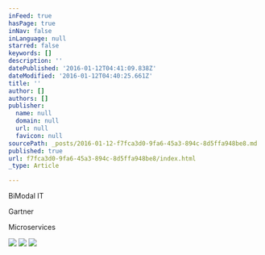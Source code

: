 ```yaml
---
inFeed: true
hasPage: true
inNav: false
inLanguage: null
starred: false
keywords: []
description: ''
datePublished: '2016-01-12T04:41:09.838Z'
dateModified: '2016-01-12T04:40:25.661Z'
title: ''
author: []
authors: []
publisher:
  name: null
  domain: null
  url: null
  favicon: null
sourcePath: _posts/2016-01-12-f7fca3d0-9fa6-45a3-894c-8d5ffa948be8.md
published: true
url: f7fca3d0-9fa6-45a3-894c-8d5ffa948be8/index.html
_type: Article

---
```

BiModal IT 

Gartner  

Microservices   

![](https://the-grid-user-content.s3-us-west-2.amazonaws.com/fbbf6f30-b22b-4168-84c4-fc9ce186df99.png)
![](https://the-grid-user-content.s3-us-west-2.amazonaws.com/22abace9-a057-4665-9728-61cec2afa8d6.jpg)
![](https://the-grid-user-content.s3-us-west-2.amazonaws.com/4e57f887-b76c-4aef-a544-63eecf4cc064.png)